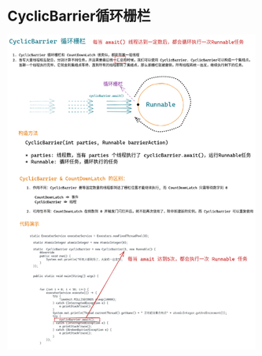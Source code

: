 # CyclicBarrier循环栅栏

![CyclicBarrier详解-202202141400](img/CyclicBarrier详解-202202141400.png)

























